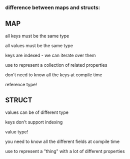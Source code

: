 ### difference between maps and structs:

## MAP
all keys must be the same type

all values must be the same type

keys are indexed - we can iterate over them

use to represent a collection of related properties

don't need to know all the keys at compile time

reference type!

## STRUCT
values can be of different type

keys don't support indexing

value type!

you need to know all the different fields at compile time

use to represent a "thing" with a lot of different properties